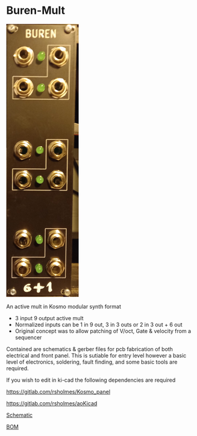 # Buren-Mult

![Buren Photo](/Docs/Buren-Mult-Photo.png)

An active mult in Kosmo modular synth format

- 3 input 9 output active mult
- Normalized inputs can be 1 in 9 out, 3 in 3 outs or 2 in 3 out + 6 out
- Original concept was to allow patching of V/oct, Gate & velocity from a sequencer

Contained are schematics & gerber files for pcb fabrication of both electrical and front panel. This is sutiable for entry level however a basic level of electronics, soldering, fault finding, and some basic tools are required.

If you wish to edit in ki-cad the following dependencies are required

https://gitlab.com/rsholmes/Kosmo_panel
 
https://gitlab.com/rsholmes/aoKicad
 

[Schematic](/Docs/Buren-Mult-Schematic.pdf)

[BOM](Docs/Buren-Mult-BOM.pdf)
